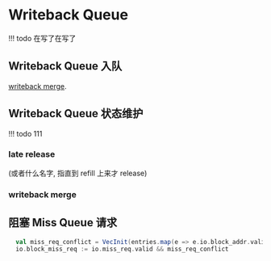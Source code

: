 # Writeback Queue

!!! todo
    在写了在写了

## Writeback Queue 入队

[writeback merge](#writeback-merge).

## Writeback Queue 状态维护

!!! todo
    111 
    

### late release

(或者什么名字, 指直到 refill 上来才 release)

### writeback merge

## 阻塞 Miss Queue 请求

```scala
  val miss_req_conflict = VecInit(entries.map(e => e.io.block_addr.valid && e.io.block_addr.bits === io.miss_req.bits)).asUInt.orR
  io.block_miss_req := io.miss_req.valid && miss_req_conflict
```